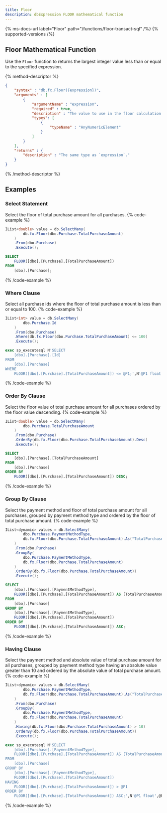 ```yaml
---
title: Floor
description: dbExpression FLOOR mathematical function
---
```


{% ms-docs-url label="Floor" path="/functions/floor-transact-sql" /%}
{% supported-versions /%}

## Floor Mathematical Function

Use the `Floor` function to returns the largest integer value less than or equal to the specified expression.

{% method-descriptor %}
```json
{
    "syntax" : "db.fx.Floor({expression})",
    "arguments" : [
        {
            "argumentName" : "expression",
            "required" : true, 
            "description" : "The value to use in the floor calculation.",
            "types": [
                { 
                    "typeName" : "AnyNumericElement"
                }
            ]
        }
    ],
	"returns" : {
		"description" : "The same type as `expression`."
	}
}
```
{% /method-descriptor %}

## Examples
### Select Statement
Select the floor of total purchase amount for all purchases.
{% code-example %}
```csharp
IList<double> value = db.SelectMany(
        db.fx.Floor(dbo.Purchase.TotalPurchaseAmount)
    )
    .From(dbo.Purchase)
    .Execute();
```
```sql
SELECT
	FLOOR([dbo].[Purchase].[TotalPurchaseAmount])
FROM
	[dbo].[Purchase];
```
{% /code-example %}

### Where Clause
Select all purchase ids where the floor of total purchase amount is less than or equal to 100.
{% code-example %}
```csharp
IList<int> value = db.SelectMany(
        dbo.Purchase.Id
    )
    .From(dbo.Purchase)
    .Where(db.fx.Floor(dbo.Purchase.TotalPurchaseAmount) <= 100)
    .Execute();
```
```sql
exec sp_executesql N'SELECT
	[dbo].[Purchase].[Id]
FROM
	[dbo].[Purchase]
WHERE
	FLOOR([dbo].[Purchase].[TotalPurchaseAmount]) <= @P1;',N'@P1 float',@P1=100
```
{% /code-example %}

### Order By Clause
Select the floor value of total purchase amount for all purchases ordered by the floor value descending.
{% code-example %}
```csharp
IList<double> value = db.SelectMany(
        dbo.Purchase.TotalPurchaseAmount
    )
    .From(dbo.Purchase)
    .OrderBy(db.fx.Floor(dbo.Purchase.TotalPurchaseAmount).Desc)
    .Execute();
```
```sql
SELECT
	[dbo].[Purchase].[TotalPurchaseAmount]
FROM
	[dbo].[Purchase]
ORDER BY
	FLOOR([dbo].[Purchase].[TotalPurchaseAmount]) DESC;
```
{% /code-example %}

### Group By Clause
Select the payment method and floor of total purchase amount for all purchases, grouped by payment method type and ordered by the floor of total purchase amount.
{% code-example %}
```csharp
IList<dynamic> values = db.SelectMany(
        dbo.Purchase.PaymentMethodType,
        db.fx.Floor(dbo.Purchase.TotalPurchaseAmount).As("TotalPurchaseAmount")
    )
    .From(dbo.Purchase)
    .GroupBy(
        dbo.Purchase.PaymentMethodType,
        db.fx.Floor(dbo.Purchase.TotalPurchaseAmount)
    )
    .OrderBy(db.fx.Floor(dbo.Purchase.TotalPurchaseAmount))
    .Execute();
```
```sql
SELECT
	[dbo].[Purchase].[PaymentMethodType],
	FLOOR([dbo].[Purchase].[TotalPurchaseAmount]) AS [TotalPurchaseAmount]
FROM
	[dbo].[Purchase]
GROUP BY
	[dbo].[Purchase].[PaymentMethodType],
	FLOOR([dbo].[Purchase].[TotalPurchaseAmount])
ORDER BY
	FLOOR([dbo].[Purchase].[TotalPurchaseAmount]) ASC;
```
{% /code-example %}

### Having Clause
Select the payment method and absolute value of total purchase amount for all purchases, grouped by payment
method type having an absolute value greater than 10 and ordered by the absolute value of total purchase amount.
{% code-example %}
```csharp
IList<dynamic> values = db.SelectMany(
        dbo.Purchase.PaymentMethodType,
        db.fx.Floor(dbo.Purchase.TotalPurchaseAmount).As("TotalPurchaseAmount")
    )
    .From(dbo.Purchase)
    .GroupBy(
        dbo.Purchase.PaymentMethodType,
        db.fx.Floor(dbo.Purchase.TotalPurchaseAmount)
    )
    .Having(db.fx.Floor(dbo.Purchase.TotalPurchaseAmount) > 10)
    .OrderBy(db.fx.Floor(dbo.Purchase.TotalPurchaseAmount))
    .Execute();
```
```sql
exec sp_executesql N'SELECT
	[dbo].[Purchase].[PaymentMethodType],
	FLOOR([dbo].[Purchase].[TotalPurchaseAmount]) AS [TotalPurchaseAmount]
FROM
	[dbo].[Purchase]
GROUP BY
	[dbo].[Purchase].[PaymentMethodType],
	FLOOR([dbo].[Purchase].[TotalPurchaseAmount])
HAVING
	FLOOR([dbo].[Purchase].[TotalPurchaseAmount]) > @P1
ORDER BY
	FLOOR([dbo].[Purchase].[TotalPurchaseAmount]) ASC;',N'@P1 float',@P1=10
```
{% /code-example %}